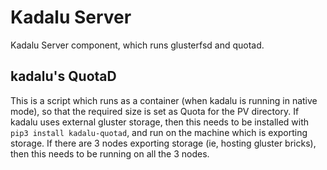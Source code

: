 # Kadalu Server

Kadalu Server component, which runs glusterfsd and quotad.

## kadalu's QuotaD

This is a script which runs as a container (when kadalu is running in native mode), so that the required size is set as Quota for the PV directory. If kadalu uses external gluster storage, then this needs to be installed with `pip3 install kadalu-quotad`, and run on the machine which is exporting storage. If there are 3 nodes exporting storage (ie, hosting gluster bricks), then this needs to be running on all the 3 nodes.

